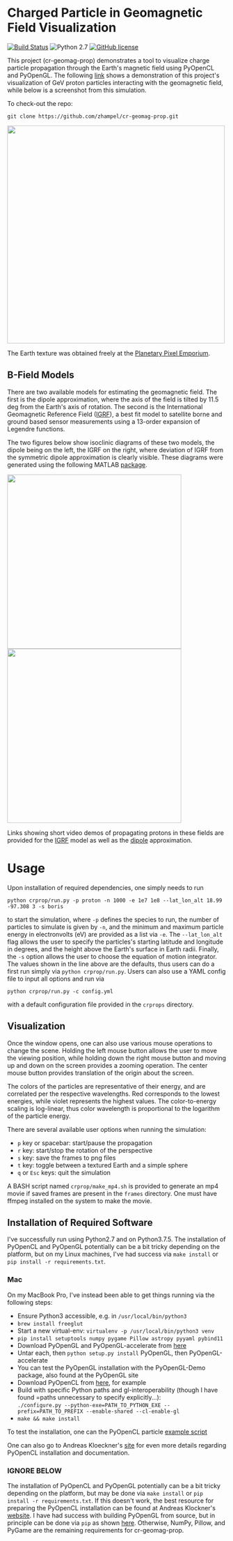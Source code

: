 # Charged Particle in Geomagnetic Field Visualization

[![Build Status](https://travis-ci.org/zhampel/cr-geomag-prop.svg?branch=master)](https://travis-ci.org/zhampel/cr-geomag-prop)
![Python 2.7](https://img.shields.io/badge/python-2.7-blue.svg)
[![GitHub license](https://img.shields.io/github/license/zhampel/cr-geomag-prop.svg)](https://github.com/zhampel/cr-geomag-prop/blob/master/LICENSE)

This project (cr-geomag-prop) demonstrates a tool to visualize charge particle
propagation through the Earth's magnetic field using PyOpenCL and PyOpenGL.
The following [link](https://youtu.be/0FDwW1mo2Vk)
shows a demonstration of this project's visualization of GeV proton particles
interacting with the geomagnetic field, while below is a screenshot from this simulation.

To check-out the repo:
```
git clone https://github.com/zhampel/cr-geomag-prop.git
```


<p float="left">
  <img src="docs/images/screenshot.png" width="500" />
</p>

The Earth texture was obtained freely at the
[Planetary Pixel Emporium](http://planetpixelemporium.com/earth.html).



## B-Field Models
There are two available models for estimating the geomagnetic field.
The first is the dipole approximation, where the axis of the field
is tilted by 11.5 deg from the Earth's axis of rotation.
The second is the International Geomagnetic Reference Field
([IGRF](https://www.ngdc.noaa.gov/IAGA/vmod/igrf.html)),
a best fit model to satellite borne and ground based sensor measurements
using a 13-order expansion of Legendre functions.

The two figures below show isoclinic diagrams of these two models,
the dipole being on the left, the IGRF on the right, where
deviation of IGRF from the symmetric dipole approximation is clearly visible.
These diagrams were generated using the following MATLAB
[package](https://nl.mathworks.com/matlabcentral/fileexchange/34388-international-geomagnetic-reference-field--igrf--model).

<p float="left">
  <img src="docs/images/dipole_isoclinic_diagram.png" width="400" />
  <img src="docs/images/igrf_isoclinic_diagram.png" width="400" />
</p>

Links showing short video demos of propagating protons in these fields are provided for the
[IGRF](https://youtu.be/0FDwW1mo2Vk)
model as well as the
[dipole](https://youtu.be/YA2j0FwJTsI)
approximation.

# Usage
Upon installation of required dependencies, one simply needs to run
```
python crprop/run.py -p proton -n 1000 -e 1e7 1e8 --lat_lon_alt 18.99 -97.308 3 -s boris
```
to start the simulation, where `-p` defines the species to run,
the number of particles to simulate is given by `-n`,
and the minimum and maximum particle energy in electronvolts (eV) are provided as a list via `-e`.
The `--lat_lon_alt` flag allows the user to specify the particles's starting latitude and longitude in degrees,
and the height above the Earth's surface in Earth radii.
Finally, the `-s` option allows the user to choose the equation of motion integrator.
The values shown in the line above are the defaults, thus users can do a first run simply
via `python crprop/run.py`.
Users can also use a YAML config file to input all options and run via
```
python crprop/run.py -c config.yml
```
with a default configuration file provided in the `crprops` directory.

## Visualization
Once the window opens, one can also use various mouse operations to change the scene.
Holding the left mouse button allows the user to move the viewing position, while
holding down the right mouse button and moving up and down on the screen provides
a zooming operation.
The center mouse button provides translation of the origin about the screen.

The colors of the particles are representative of their energy, and are correlated
per the respective wavelengths.
Red corresponds to the lowest energies, while violet represents the highest values.
The color-to-energy scaling is log-linear, thus color wavelength is proportional
to the logarithm of the particle energy.

There are several available user options when running the simulation:

- `p` key or spacebar: start/pause the propagation
- `r` key: start/stop the rotation of the perspective
- `s` key: save the frames to png files
- `t` key: toggle between a textured Earth and a simple sphere
- `q` or `Esc` keys: quit the simulation

A BASH script named `crprop/make_mp4.sh` is provided to generate
an mp4 movie if saved frames are present in the `frames` directory.
One must have ffmpeg installed on the system to make the movie.


## Installation of Required Software
I've successfully run using Python2.7 and on Python3.7.5.
The installation of PyOpenCL and PyOpenGL potentially can be a bit tricky
depending on the platform, but on my Linux machines, I've had success via `make install` 
or `pip install -r requirements.txt`.

### Mac
On my MacBook Pro, I've instead been able to get things running via the following steps:

- Ensure Python3 accessible, e.g. in `/usr/local/bin/python3`
- `brew install freeglut`
- Start a new virtual-env: `virtualenv -p /usr/local/bin/python3 venv`
- `pip install setuptools numpy pygame Pillow astropy pyyaml pybind11`
- Download PyOpenGL and PyOpenGL-accelerate from [here](http://pyopengl.sourceforge.net/documentation/installation.html)
- Untar each, then `python setup.py install` PyOpenGL, then PyOpenGL-accelerate
- You can test the PyOpenGL installation with the PyOpenGL-Demo package, also found at the PyOpenGL site
- Download PyOpenCL from [here](https://pypi.org/project/pyopencl/), for example
- Build with specific Python paths and gl-interoperability (though I have found =paths unnecessary to specify explicitly...):</br>
`./configure.py --python-exe=PATH_TO_PYTHON_EXE --prefix=PATH_TO_PREFIX --enable-shared --cl-enable-gl`
- `make && make install`

To test the installation, one can the PyOpenCL particle [example script](https://github.com/inducer/pyopencl/tree/master/examples/gl_particle_animation.py)

One can also go to Andreas Kloeckner's
[site](https://documen.tician.de/pyopencl/) for even more details regarding PyOpenCL installation and documentation.


### IGNORE BELOW
The installation of PyOpenCL and PyOpenGL potentially can be a bit tricky
depending on the platform, but may be done via `make install` or `pip install -r requirements.txt`.
If this doesn't work, the best resource for preparing the PyOpenCL installation can
be found at Andreas Klockner's [website](https://wiki.tiker.net/PyOpenCL/Installation/).
I have had success with building PyOpenGL from source, but in principle
can be done via `pip` as shown [here](http://pyopengl.sourceforge.net/).
Otherwise, NumPy, Pillow, and PyGame are the remaining requirements for cr-geomag-prop.
